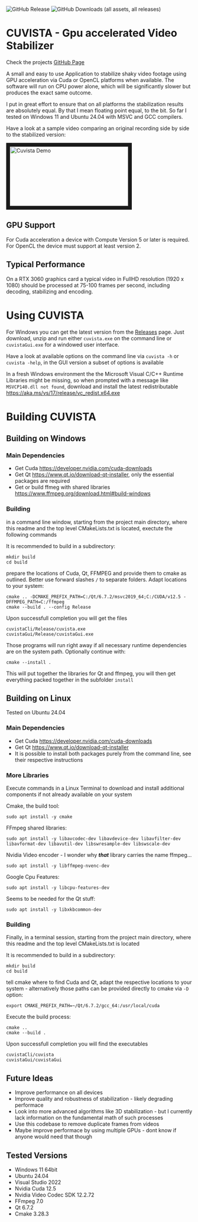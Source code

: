 ![GitHub Release](https://img.shields.io/github/v/release/RainerMtb/cuvista)
![GitHub Downloads (all assets, all releases)](https://img.shields.io/github/downloads/RainerMtb/cuvista/total)
# CUVISTA - Gpu accelerated Video Stabilizer
Check the projects [GitHub Page](https://rainermtb.github.io/cuvista)

A small and easy to use Application to stabilize shaky video footage using GPU acceleration via Cuda or OpenCL platforms when available. The software will run on CPU power alone, which will be significantly slower but produces the exact same outcome.

I put in great effort to ensure that on all platforms the stabilization results are absolutely equal. By that I mean floating point equal, to the bit. So far I tested on Windows 11 and Ubuntu 24.04 with MSVC and GCC compilers.

Have a look at a sample video comparing an original recording side by side to the stabilized version:

<a href="http://www.youtube.com/watch?feature=player_embedded&v=kD84VqBurZc" target="_blank">
<img src="http://img.youtube.com/vi/kD84VqBurZc/mqdefault.jpg" alt="Cuvista Demo" width="320" height="160" border="10"/>
</a>

## GPU Support
For Cuda acceleration a device with Compute Version 5 or later is required. For OpenCL the device must support at least version 2.

## Typical Performance

On a RTX 3060 graphics card a typical video in FullHD resolution (1920 x 1080) should be processed at 75-100 frames per second, including decoding, stabilizing and encoding.

# Using CUVISTA
For Windows you can get the latest version from the [Releases](https://github.com/RainerMtb/cuvista/releases) page. Just download, unzip and run either ```cuvista.exe``` on the command line or ```cuvistaGui.exe``` for a windowed user interface. 

Have a look at available options on the command line via ```cuvista -h``` or ```cuvista -help```, in the GUI version a subset of options is available

In a fresh Windows environment the the Microsoft Visual C/C++ Runtime Libraries might be missing, so when prompted with a message like ```MSVCP140.dll not found```, download and install the latest redistributable https://aka.ms/vs/17/release/vc_redist.x64.exe

# Building CUVISTA
## Building on Windows
### Main Dependencies

- Get Cuda https://developer.nvidia.com/cuda-downloads
- Get Qt https://www.qt.io/download-qt-installer, only the essential packages are required
- Get or build ffmeg with shared libraries https://www.ffmpeg.org/download.html#build-windows


### Building
in a command line window, starting from the project main directory, where this readme and the top level CMakeLists.txt is located, exectute the following commands

It is recommended to build in a subdirectory:
```
mkdir build
cd build
```
prepare the locations of Cuda, Qt, FFMPEG and provide them to cmake as outlined. Better use forward slashes ```/``` to separate folders. Adapt locations to your system:
```
cmake .. -DCMAKE_PREFIX_PATH=C:/Qt/6.7.2/msvc2019_64;C:/CUDA/v12.5 -DFFMPEG_PATH=C:/ffmpeg
cmake --build . --config Release
```
Upon successfull completion you will get the files
```
cuvistaCli/Release/cuvista.exe
cuvistaGui/Release/cuvistaGui.exe
```
Those programs will run right away if all necessary runtime dependencies are on the system path. Optionally continue with:
```
cmake --install .
```
This will put together the libraries for Qt and ffmpeg, you will then get everything packed together in the subfolder ```install```


## Building on Linux
Tested on Ubuntu 24.04
### Main Dependencies

- Get Cuda https://developer.nvidia.com/cuda-downloads 
- Get Qt https://www.qt.io/download-qt-installer 
- It is possible to install both packages purely from the command line, see their respective instructions

### More Libraries
Execute commands in a Linux Terminal to download and install additional components if not already available on your system

Cmake, the build tool:
```
sudo apt install -y cmake
```
FFmpeg shared libraries:
```
sudo apt install -y libavcodec-dev libavdevice-dev libavfilter-dev libavformat-dev libavutil-dev libswresample-dev libswscale-dev
```
Nvidia Video encoder - I wonder why ***that*** library carries the name ffmpeg...
```
sudo apt install -y libffmpeg-nvenc-dev
```
Google Cpu Features:
```
sudo apt install -y libcpu-features-dev
```
Seems to be needed for the Qt stuff:
```
sudo apt install -y libxkbcommon-dev
```
### Building
Finally, in a terminal session, starting from the project main directory, where this readme and the top level CMakeLists.txt is located

It is recommended to build in a subdirectory:
```
mkdir build
cd build
```
tell cmake where to find Cuda and Qt, adapt the respective locations to your system - alternatively those paths can be provided directly to cmake via ```-D``` option:
```
export CMAKE_PREFIX_PATH=~/Qt/6.7.2/gcc_64:/usr/local/cuda
```
Execute the build process:
```
cmake ..
cmake --build .
```
Upon successfull completion you will find the executables
```
cuvistaCli/cuvista
cuvistaGui/cuvistaGui
```

## Future Ideas
- Improve performance on all devices
- Improve quality and robustness of stabilization - likely degrading performace
- Look into more advanced algorithms like 3D stabilization - but I currently lack information on the fundamental math of such processes
- Use this codebase to remove duplicate frames from videos
- Maybe improve performace by using multiple GPUs - dont know if anyone would need that though

## Tested Versions
- Windows 11 64bit
- Ubuntu 24.04
- Visual Studio 2022
- Nvidia Cuda 12.5
- Nvidia Video Codec SDK 12.2.72
- FFmpeg 7.0
- Qt 6.7.2
- Cmake 3.28.3

